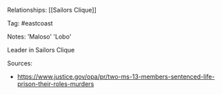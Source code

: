 
Relationships:
[[Sailors Clique]]

Tag: #eastcoast 

Notes:
'Maloso'
'Lobo'

Leader in Sailors Clique

Sources:
- https://www.justice.gov/opa/pr/two-ms-13-members-sentenced-life-prison-their-roles-murders